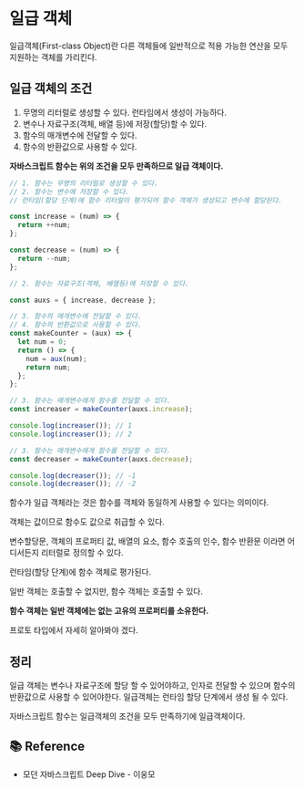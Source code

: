 # 일급 객체

일급객체(First-class Object)란 다른 객체들에 일반적으로 적용 가능한 연산을 모두 지원하는 객체를 가리킨다.

## 일급 객체의 조건

1. 무명의 리터럴로 생성할 수 있다. 런타임에서 생성이 가능하다.
2. 변수나 자료구조(객체, 배열 등)에 저장(할당)할 수 있다.
3. 함수의 매개변수에 전달할 수 있다.
4. 함수의 반환값으로 사용할 수 있다.

**자바스크립트 함수는 위의 조건을 모두 만족하므로 일급 객체이다.**

```js
// 1. 함수는 무명의 리터럴로 생성할 수 있다.
// 2. 함수는 변수에 저장할 수 있다.
// 런타임(할당 단계)에 함수 리터럴이 평가되어 함수 객체가 생성되고 변수에 할당된다.

const increase = (num) => {
  return ++num;
};

const decrease = (num) => {
  return --num;
};

// 2. 함수는 자료구조(객체, 배열등)에 저장할 수 있다.

const auxs = { increase, decrease };

// 3. 함수의 매개변수에 전달할 수 있다.
// 4. 함수의 반환값으로 사용할 수 있다.
const makeCounter = (aux) => {
  let num = 0;
  return () => {
    num = aux(num);
    return num;
  };
};

// 3. 함수는 매개변수에게 함수를 전달할 수 있다.
const increaser = makeCounter(auxs.increase);

console.log(increaser()); // 1
console.log(increaser()); // 2

// 3. 함수는 매개변수에게 함수를 전달할 수 있다.
const decreaser = makeCounter(auxs.decrease);

console.log(decreaser()); // -1
console.log(decreaser()); // -2
```

함수가 일급 객체라는 것은 함수를 객체와 동일하게 사용할 수 있다는 의미이다.

객체는 값이므로 함수도 값으로 취급할 수 있다.

변수할당문, 객체의 프로퍼티 값, 배열의 요소, 함수 호출의 인수, 함수 반환문 이라면
어디서든지 리터럴로 정의할 수 있다.

런타임(할당 단계)에 함수 객체로 평가된다.

일반 객체는 호출할 수 없지만, 함수 객체는 호출할 수 있다.

**함수 객체는 일반 객체에는 없는 고유의 프로퍼티를 소유한다.**

프로토 타입에서 자세히 알아봐야 겠다.

## 정리

일급 객체는 변수나 자료구조에 할당 할 수 있어야하고, 인자로 전달할 수 있으며 함수의 반환값으로 사용할 수 있어야한다. 일급객체는 런타임 할당 단계에서 생성 될 수 있다.

자바스크립트 함수는 일급객체의 조건을 모두 만족하기에 일급객체이다.

## 📚 Reference

- 모던 자바스크립트 Deep Dive - 이웅모
